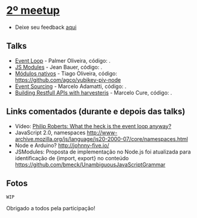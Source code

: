# [2º meetup](http://www.meetup.com/pt-BR/Node-js-Porto-Alegre-Meetup/events/232108588/)
* Deixe seu feedback [aqui](https://docs.google.com/forms/d/e/1FAIpQLSfESwgWwxdKwmOnVB1FqQnW4eeUZA4h2dNdviGBy5B8t81bfw/viewform)



## Talks
- [Event Loop](https://slides.com/expalmer/event-loop-in-javascript/fullscreen) - Palmer Oliveira, código: <WIP>.
- [JS Modules](http://slides.com/jeanbauerc/es-modules#/) - Jean Bauer, código: <WIP>. 
- [Módulos nativos](https://slides.com/tiagooliveira/node-native-modules) - Tiago Oliveira, código: https://github.com/agco/yubikey-piv-node
- [Event Sourcing](http://slides.com/adamatti/eventsourcing#/) - Marcelo Adamatti, código: <WIP>.
- [Building Restfull APIs with harvesterjs](http://www.slideshare.net/marcelocure/building-restful-ap-is-with-harvester-js-63988326) - Marcelo Cure, código: <WIP>.


## Links comentados (durante e depois das talks)
- Vídeo: [Philip Roberts: What the heck is the event loop anyway?](https://www.youtube.com/watch?v=8aGhZQkoFbQ)
- JavaScript 2.0, namespaces http://www-archive.mozilla.org/js/language/js20-2000-07/core/namespaces.html
- Node e Arduino? http://johnny-five.io/
- JSModules: Proposta de implementação no Node.js foi atualizada para identificação de {import, export} no conteúdo https://github.com/bmeck/UnambiguousJavaScriptGrammar

## Fotos
`WIP`

Obrigado a todos pela participação!
